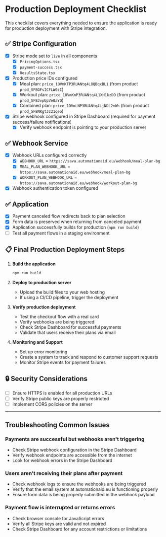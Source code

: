 # Production Deployment Checklist

This checklist covers everything needed to ensure the application is ready for production deployment with Stripe integration.

## ✅ Stripe Configuration

- [x] Stripe mode set to `live` in all components
  - [x] `PricingOptions.tsx`
  - [x] `payment-success.tsx`
  - [x] `ResultsState.tsx`
- [x] Production price IDs configured
  - [x] Meal plan: `price_1OVmKTP3RUANtq4L8QBqxBLi` (from product `prod_SFBGFsICFLW0zI`)
  - [x] Workout plan: `price_1OVmKnP3RUANtq4L1XH1kzDO` (from product `prod_SFBJvpUpVe0aYO`)
  - [x] Combined plan: `price_1OVmLNP3RUANtq4LjNDL2vWh` (from product `prod_SFBNKgtJz21qeo`)
- [x] Stripe webhook configured in Stripe Dashboard (required for payment success/failure notifications)
  - [x] Verify webhook endpoint is pointing to your production server

## ✅ Webhook Service

- [x] Webhook URLs configured correctly
  - [x] `WEBHOOK_URL` = `https://sava.automationaid.eu/webhook/meal-plan-bg`
  - [x] `MEAL_PLAN_WEBHOOK_URL` = `https://sava.automationaid.eu/webhook/meal-plan-bg`
  - [x] `WORKOUT_PLAN_WEBHOOK_URL` = `https://sava.automationaid.eu/webhook/workout-plan-bg`
- [x] Webhook authentication token configured

## ✅ Application

- [x] Payment canceled flow redirects back to plan selection
- [x] Form data is preserved when returning from canceled payment
- [x] Application successfully builds for production (`npm run build`)
- [ ] Test all payment flows in a staging environment

## 📋 Final Production Deployment Steps

1. **Build the application**
   ```bash
   npm run build
   ```

2. **Deploy to production server**
   - Upload the build files to your web hosting
   - If using a CI/CD pipeline, trigger the deployment

3. **Verify production deployment**
   - Test the checkout flow with a real card
   - Verify webhooks are being triggered
   - Check Stripe Dashboard for successful payments
   - Validate that users receive their plans via email

4. **Monitoring and Support**
   - Set up error monitoring
   - Create a system to track and respond to customer support requests
   - Monitor Stripe events for payment failures

## 🔒 Security Considerations

- [ ] Ensure HTTPS is enabled for all production URLs
- [ ] Verify Stripe public keys are properly restricted
- [ ] Implement CORS policies on the server

---

## Troubleshooting Common Issues

### Payments are successful but webhooks aren't triggering
- Check Stripe webhook configuration in the Stripe Dashboard
- Verify webhook endpoints are accessible from the internet
- Look for webhook errors in the Stripe Dashboard

### Users aren't receiving their plans after payment
- Check webhook logs to ensure the webhooks are being triggered
- Verify that the email system at automationaid.eu is functioning properly
- Ensure form data is being properly submitted in the webhook payload

### Payment flow is interrupted or returns errors
- Check browser console for JavaScript errors
- Verify all Stripe keys are valid and not expired
- Check Stripe Dashboard for any account restrictions or limitations 